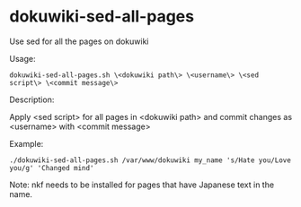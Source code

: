 # dokuwiki-sed-all-pages
Use sed for all the pages on dokuwiki

Usage:

    dokuwiki-sed-all-pages.sh \<dokuwiki path\> \<username\> \<sed script\> \<commit message\>   
    
Description:

  Apply \<sed script\> for all pages in \<dokuwiki path\> and commit changes as \<username\> with \<commit message\>
  
Example:
  
    ./dokuwiki-sed-all-pages.sh /var/www/dokuwiki my_name 's/Hate you/Love you/g' 'Changed mind'
    
Note: nkf needs to be installed for pages that have Japanese text in the name.

